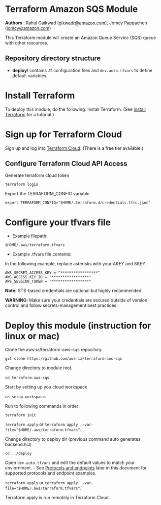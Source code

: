 # Terraform Amazon SQS Module
**Authors** : Rahul Gaikwad (gikwadr@amazon.com), Jomcy Pappachen (jomcy@amazon.com)

This Terraform module will create an Amazon Queue Service (SQS) queue with other resources. 

## Repository directory structure 
* **deploy/** contains .tf configuration files and `dev.auto.tfvars` to define default variables.

# Install Terraform
To deploy this module, do the following:
Install Terraform. (See [Install Terraform](https://learn.hashicorp.com/tutorials/terraform/install-cli) for a tutorial.) 

# Sign up for Terraform Cloud
Sign up and log into [Terraform Cloud](https://app.terraform.io/signup/account). (There is a free tier available.)

## Configure Terraform Cloud API Access

Generate terraform cloud token

`terraform login` 

Export the TERRAFORM_CONFIG variable

`export TERRAFORM_CONFIG="$HOME/.terraform.d/credentials.tfrc.json"`

# Configure your tfvars file
   
* Example filepath:
     
 `$HOME/.aws/terraform.tfvars`
      
 * Example .tfvars file contents:

 In the following example, replace asterisks with your AKEY and SKEY.
 ```
 AWS_SECRET_ACCESS_KEY = "*****************"
 AWS_ACCESS_KEY_ID = "*****************"
 AWS_SESSION_TOKEN = "*****************"
 ```
 **Note:** STS-based credentials are optional but highly recommended. 

 **WARNING:** Make sure your credentials are secured outside of version control and follow secrets-management best practices.

# Deploy this module (instruction for linux or mac)

Clone the aws-ia/terraform-aws-sqs repository.

`git clone https://github.com/aws-ia/terraform-aws-sqs`

Change directory to module root.

`cd terraform-aws-sqs`.

Start by setting up you cloud workspace

`cd setup_workspace`. 

Run to following commands in order:

`terraform init`

`terraform apply`  or `terraform apply  -var-file="$HOME/.aws/terraform.tfvars"`.

Change directory to deploy dir (previous command auto generates backend.hcl)

`cd ../deploy`

 Open `dev.auto.tfvars` and edit the default values to match your enviornment. 
      - See [Protocols and endpoints](#table) later in this document for supported protocols and endpoint examples.

`terraform apply` or `terraform apply  -var-file="$HOME/.aws/terraform.tfvars"`. 

Terraform apply is run remotely in Terraform Cloud.


